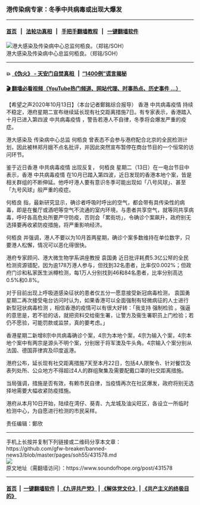 ### 港传染病专家：冬季中共病毒或出现大爆发
------------------------

#### [首页](https://github.com/gfw-breaker/banned-news3/blob/master/README.md) &nbsp;&nbsp;|&nbsp;&nbsp; [法轮功真相](https://github.com/begood0513/basic/blob/master/README.md)  &nbsp;&nbsp;|&nbsp;&nbsp; [手把手翻墙教程](https://github.com/gfw-breaker/guides/wiki)  &nbsp;&nbsp;|&nbsp;&nbsp; [一键翻墙软件](https://github.com/gfw-breaker/nogfw/blob/master/README.md)  



<div><img alt="港大感染及传染病中心总监何栢良。（郑铭/SOH）" src="https://img.soundofhope.org/2020-10/hebailiang-1602597319482.jpg"/>
<br/><figcaption class="caption">
 港大感染及传染病中心总监何栢良。（郑铭/SOH）
</figcaption></div><hr/>

#### 💥 [《伪火》 - 天安门自焚真相 ](http://158.247.195.190:10000/videos/blog/weihuo.html)&nbsp; |&nbsp; [“1400例”谎言揭秘  ](http://158.247.195.190:10000/videos/blog/jiexi1400.html)

#### [ 🎬  翻墙必看视频（YouTube热门频道、网站代理、时事热点、历史事件 ...）](https://github.com/gfw-breaker/links/blob/master/banned.md)

<div><div class="Content__Wrapper sc-1bvya0-0 grZQxZ">
 <p class="meta-top">
  <span class="meta">
   【希望之声2020年10月13日】（本台记者鄭銘综合报导）
  </span>
  香港
  <ok href="/term/255793">
   中共病毒疫情
  </ok>
  持续不稳定，港府星期二宣布继续延长现有社交距离措施7日。有专家表示，香港踏入十月已进入第四波
  <ok href="/term/255793">
   中共病毒疫情
  </ok>
  ，警告若港人不自律，冬季将会爆发严重的疫症。
 </p>
 <p>
  港大感染及
  <ok href="/term/396502">
   传染病中心总监
  </ok>
  <ok href="/term/211780">
   何栢良
  </ok>
  曾表态不会参与港府配合北京的全民检测计划，因此被林郑月娥不点名批评，并因此突然宣布暂停在商台节目的一个恒常的访问环节。
 </p>
 <div class="AD_Embed__Wrap-sc-1xslmin-0 igMuqX module desktop">
  <div>
  </div>
 </div>
 <p>
  鉴于近日香港
  <ok href="/term/255793">
   中共病毒疫情
  </ok>
  出现反复，
  <ok href="/term/211780">
   何栢良
  </ok>
  星期二（13日）在一电台节目中表示，香港
  <ok href="/term/255793">
   中共病毒疫情
  </ok>
  在10月已踏入第四波，近日发现的香港本地个案，皆是相关群组的不断伸延。他呼吁港人要有意识冬季可能出现如「八号风球」、甚至「九号风球」般严重的疫症。
 </p>
 <p>
  <ok href="/term/211780">
   何栢良
  </ok>
  指，最新研究显示，确诊者呼吸时呼出的空气，都会带有具传染性的病毒，即是在餐厅或酒吧等空气不流通的室内环境，与患者共享空气，就等同共享病毒，呼吁各高危处所要严守防疫，否则会「累街坊」，令确诊个案飙升，政府别无选择要再收紧防疫措施，将严重影响经济。
 </p>
 <p>
  <ok href="/term/211780">
   何栢良
  </ok>
  并强调，港人不要以为10月首两星期，确诊个案多数维持在单位数字，只要港人松懈，情况可以恶化得很快。
 </p>
 <p>
  港府专家顾问、港大微生物学系讲座教授
  <ok href="/term/214651">
   袁国勇
  </ok>
  近日批评耗费5.3亿公帑的全民检测资源错配，因为逾178万港人参与，但找到32名患者，比率仅0.002%；但政府门诊和私家医生派樽检测，每1万人分别找到46和84名患者，比率分别高达0.5%和0.8%。
 </p>
 <p>
  对于目前出现上呼吸道感染征状的患者仅五分一愿意接受新冠病毒检测，
  <ok href="/term/214651">
   袁国勇
  </ok>
  星期二再次接受电台访问时认为，如果香港可以全面强制有轻微病征的人士进行
  <ok href="/term/396505">
   新型冠状病毒检测
  </ok>
  ，相信香港的疫情可以有很大好转：「我支持
  <ok href="/term/396508">
   强制检验
  </ok>
  。强逼的意思是，若不验的话，就把资料交给衞生署，让警方及衞生署职员上门检验；若仍不愿验，可能罚款或监禁，真的要考虑。」
 </p>
 <p>
  香港星期二新增8宗中共病毒确诊个案，4宗为本地个案，4宗为输入个案，4宗本地个案中有两宗是源头不明个案，分别居于将军澳及牛头角。4宗输入个案分别从法国、德国菲律宾及印度返港。
 </p>
 <p>
  港府公布，延长现有社交距离措施7天至本月22日，包括4人限聚令、针对餐饮及表列处所、公众地方不得超过4人的群组聚集及需要配戴口罩的社交距离措施。
 </p>
 <p>
  当局强调，措施是否有效，有赖市民自律，当疫情再次在社区爆发，政府将别无选择地需要大幅收紧防疫措施。
 </p>
 <p>
  港府从本月10日开始，陆续在湾仔、葵青、九龙城及油尖旺区，各设立一所临时检测中心，为自愿进行检测的市民采样。
 </p>
 <p class="meta-btm">
  责任编辑：鄭欣
 </p>
</div>
</div>
<hr/>
手机上长按并复制下列链接或二维码分享本文章：<br/>
https://github.com/gfw-breaker/banned-news3/blob/master/pages/soh55/431578.md <br/>
<a href='https://github.com/gfw-breaker/banned-news3/blob/master/pages/soh55/431578.md'><img src='https://github.com/gfw-breaker/banned-news3/blob/master/pages/soh55/431578.md.png'/></a> <br/>
原文地址（需翻墙访问）：https://www.soundofhope.org/post/431578


------------------------
#### [首页](https://github.com/gfw-breaker/banned-news3/blob/master/README.md) &nbsp;|&nbsp; [一键翻墙软件](https://github.com/gfw-breaker/nogfw/blob/master/README.md) &nbsp;| [《九评共产党》](https://github.com/gfw-breaker/9ping.md/blob/master/README.md#九评之一评共产党是什么) | [《解体党文化》](https://github.com/gfw-breaker/jtdwh.md/blob/master/README.md) | [《共产主义的终极目的》](https://github.com/gfw-breaker/gczydzjmd.md/blob/master/README.md)


<img src='http://gfw-breaker.win/banned-news3/pages/soh55/431578.md' width='0px' height='0px'/>